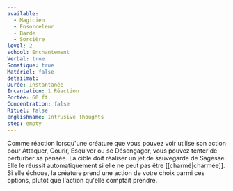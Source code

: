 ```yaml
---
available:
  - Magicien
  - Ensorceleur
  - Barde
  - Sorcière
level: 2
school: Enchantement
Verbal: true
Somatique: true
Matériel: false
detailmat:
Durée: Instantanée
Incantation: 1 Réaction
Portée: 60 ft.
Concentration: false
Rituel: false
englishname: Intrusive Thoughts
step: empty
---
```

Comme réaction lorsqu'une créature que vous pouvez voir utilise son action pour Attaquer, Courir, Esquiver ou se Désengager, vous pouvez tenter de perturber sa pensée. La cible doit réaliser un jet de sauvegarde de Sagesse. Elle le réussit automatiquement si elle ne peut pas être [[charmé|charmée]]. Si elle échoue, la créature prend une action de votre choix parmi ces options, plutôt que l'action qu'elle comptait prendre.
